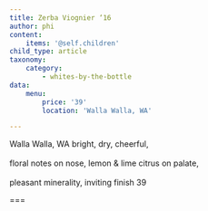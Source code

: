 ```yaml
---
title: Zerba Viognier ‘16
author: phi
content:
    items: '@self.children'
child_type: article
taxonomy:
    category:
        - whites-by-the-bottle
data:
    menu:
        price: '39'
        location: 'Walla Walla, WA'

---
```


<span class="loc">Walla Walla, WA</span>
bright, dry, cheerful,
<br></br>
floral notes on nose,
lemon & lime citrus on palate,
<br></br>
pleasant minerality,
inviting finish
<span class="price">39</span>

===
